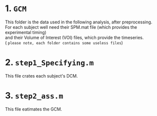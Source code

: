 # 1. `GCM` 
This folder is the data used in the following analysis, after preprocessing.  
For each subject well need their SPM.mat file (which provides the experimental timing)   
and their Volume of Interest (VOI) files, which provide the timeseries.   
( `please note, each folder contains some useless files`)
# 2. `step1_Specifying.m` 
This file crates each subject's DCM.
# 3. `step2_ass.m`
This file eatimates the GCM.
